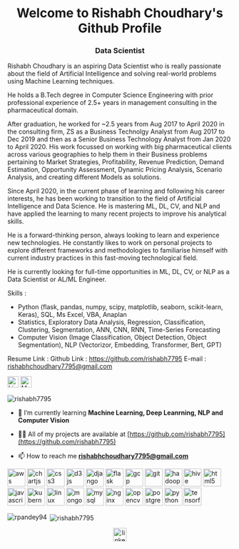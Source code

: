 <h1 align="center">Welcome to Rishabh Choudhary's Github Profile</h1>
<h3 align="center">Data Scientist</h3>

Rishabh Choudhary is an aspiring Data Scientist who is really passionate about the field of Artificial Intelligence and solving real-world problems using Machine Learning techniques.

He holds a B.Tech degree in Computer Science Engineering with prior professional experience of 2.5+ years in management consulting in the pharmaceutical domain.

After graduation, he worked for ~2.5 years from Aug 2017 to April 2020 in the consulting firm, ZS as a Business Technolgy Analyst from Aug 2017 to Dec 2019 and then as a Senior Business Technology Analyst from Jan 2020 to April 2020. His work focussed on working with big pharmaceutical clients across various geographies to help them in their Business problems pertaining to Market Strategies, Profitability, Revenue Prediction, Demand Estimation, Opportunity Assessment, Dynamic Pricing Analysis, Scenario Analysis, and creating different Models as solutions.

Since April 2020, in the current phase of learning and following his career interests, he has been working to transition to the field of Artificial Intelligence and Data Science. He is mastering ML, DL, CV, and NLP and have applied the learning to many recent projects to improve his analytical skills.

He is a forward-thinking person, always looking to learn and experience new technologies. He constantly likes to work on personal projects to explore different frameworks and methodologies to familiarise himself with current industry practices in this fast-moving technological field.

He is currently looking for full-time opportunities in ML, DL, CV, or NLP as a Data Scientist or AL/ML Engineer.

Skills :
- Python (flask, pandas, numpy, scipy, matplotlib, seaborn, scikit-learn, Keras), SQL, Ms Excel, VBA, Anaplan
- Statistics, Exploratory Data Analysis, Regression, Classification, Clustering, Segmentation, ANN, CNN, RNN, Time-Series Forecasting
- Computer Vision (Image Classification, Object Detection, Object Segmentation), NLP (Vectorizor, Embedding, Transformer, Bert, GPT)

Resume Link :
Github Link : https://github.com/rishabh7795
E-mail : rishabhchoudhary7795@gmail.com

<a href="https://www.linkedin.com/in/rishabh7795/" target="_blank"><img src="https://img.shields.io/badge/LinkedIn-%230077B5.svg?&style=flat-square&logo=linkedin&logoColor=white" alt="LinkedIn" height=25></a> 
<a href="https://medium.com/@rishabh7795" target="_blank"><img src="https://miro.medium.com/max/500/1*Ra88BZ-CSTovFS2ZSURBgg.png?&style=flat-square&logo=linkedin&logoColor=white" alt="Medium" height=25></a> 


<p align="left"> <img src="https://komarev.com/ghpvc/?username=rishabh7795" alt="rishabh7795" /> </p>

- 🌱 I’m currently learning **Machine Learning, Deep Leanrning, NLP and Computer Vision**

- 👨‍💻 All of my projects are available at [https://github.com/rishabh7795](https://github.com/rishabh7795)

- 📫 How to reach me **rishabhchoudhary7795@gmail.com**

<p align="left"><img src="https://devicons.github.io/devicon/devicon.git/icons/amazonwebservices/amazonwebservices-original-wordmark.svg" alt="aws" width="40" height="40"/> <img src="https://www.chartjs.org/media/logo-title.svg" alt="chartjs" width="40" height="40"/> <img src="https://devicons.github.io/devicon/devicon.git/icons/css3/css3-original-wordmark.svg" alt="css3" width="40" height="40"/> <img src="https://devicons.github.io/devicon/devicon.git/icons/d3js/d3js-original.svg" alt="d3js" width="40" height="40"/> <img src="https://devicons.github.io/devicon/devicon.git/icons/django/django-original.svg" alt="django" width="40" height="40"/> <img src="https://www.vectorlogo.zone/logos/pocoo_flask/pocoo_flask-icon.svg" alt="flask" width="40" height="40"/> <img src="https://www.vectorlogo.zone/logos/google_cloud/google_cloud-icon.svg" alt="gcp" width="40" height="40"/> <img src="https://www.vectorlogo.zone/logos/git-scm/git-scm-icon.svg" alt="git" width="40" height="40"/> <img src="https://www.vectorlogo.zone/logos/apache_hadoop/apache_hadoop-icon.svg" alt="hadoop" width="40" height="40"/> <img src="https://www.vectorlogo.zone/logos/apache_hive/apache_hive-icon.svg" alt="hive" width="40" height="40"/> <img src="https://devicons.github.io/devicon/devicon.git/icons/html5/html5-original-wordmark.svg" alt="html5" width="40" height="40"/> <img src="https://devicons.github.io/devicon/devicon.git/icons/javascript/javascript-original.svg" alt="javascript" width="40" height="40"/> <img src="https://www.vectorlogo.zone/logos/kubernetes/kubernetes-icon.svg" alt="kubernetes" width="40" height="40"/> <img src="https://devicons.github.io/devicon/devicon.git/icons/linux/linux-original.svg" alt="linux" width="40" height="40"/> <img src="https://devicons.github.io/devicon/devicon.git/icons/mongodb/mongodb-original-wordmark.svg" alt="mongodb" width="40" height="40"/> <img src="https://devicons.github.io/devicon/devicon.git/icons/mysql/mysql-original-wordmark.svg" alt="mysql" width="40" height="40"/> <img src="https://devicons.github.io/devicon/devicon.git/icons/nginx/nginx-original.svg" alt="nginx" width="40" height="40"/> <img src="https://www.vectorlogo.zone/logos/opencv/opencv-icon.svg" alt="opencv" width="40" height="40"/> <img src="https://devicons.github.io/devicon/devicon.git/icons/postgresql/postgresql-original-wordmark.svg" alt="postgresql" width="40" height="40"/> <img src="https://devicons.github.io/devicon/devicon.git/icons/python/python-original.svg" alt="python" width="40" height="40"/> <img src="https://www.vectorlogo.zone/logos/tensorflow/tensorflow-icon.svg" alt="tensorflow" width="40" height="40"/></p><p><img align="left" src="https://github-readme-stats.vercel.app/api/top-langs/?username=rpandey94&layout=compact&hide=html" alt="rpandey94" /></p>

<p>&nbsp;<img align="center" src="https://github-readme-stats.vercel.app/api?username=rishabh7795&show_icons=true" alt="rishabh7795" /></p>

<p align="center">
<a href="https://linkedin.com/in/rishabh7795" target="blank"><img align="center" src="https://cdn.jsdelivr.net/npm/simple-icons@3.0.1/icons/linkedin.svg" alt="linkedin.com/in/rishav-pandey-0a08b7a8" height="30" width="30" /></a>
</p>

